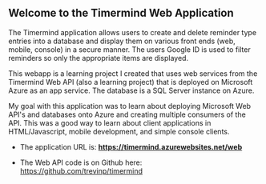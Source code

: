 ## Welcome to the Timermind Web Application

The Timermind application allows users to create and delete reminder type entries into a database and display them on various front ends (web, mobile, console) in a secure manner.  The users Google ID is used to filter reminders so only the appropriate items are displayed.

This webapp is a learning project I created that uses web services from the Timermind Web API (also a learning project) that is deployed on Microsoft Azure as an app service.  The database is a SQL Server instance on Azure.

My goal with this application was to learn about deploying Microsoft Web API's and databases onto Azure and creating multiple consumers of the API.  This was a good way to learn about client applications in HTML/Javascript, mobile development, and simple console clients.

- The application URL is: **https://timermind.azurewebsites.net/web**

- The Web API code is on Github here: https://github.com/trevinp/timermind

